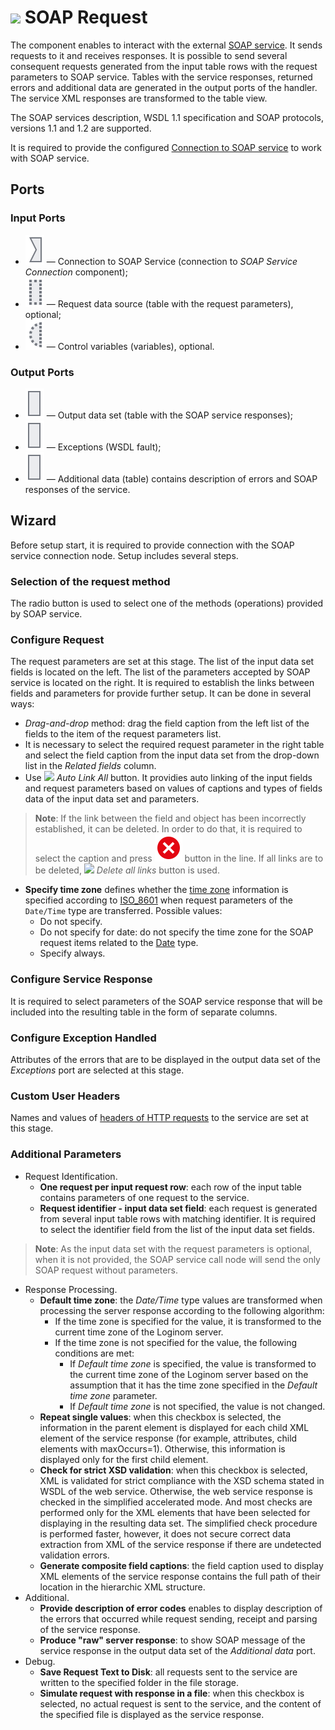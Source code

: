 # ![ ](../../images/icons/data-sources/web-soap-client_default.svg) SOAP Request

The component enables to interact with the external [SOAP service](https://ru.wikipedia.org/wiki/SOAP). It sends requests to it and receives responses. It is possible to send several consequent requests generated from the input table rows with the request parameters to SOAP service. Tables with the service responses, returned errors and additional data are generated in the output ports of the handler. The service XML responses are transformed to the table view.

The SOAP services description, WSDL 1.1 specification and SOAP protocols, versions 1.1 and 1.2 are supported.

It is required to provide the configured [Connection to SOAP service](../../integration/connections/list/soap-service.md) to work with SOAP service.

## Ports

### Input Ports

* ![ ](../../images/icons/app/node/ports/inputs/link_inactive.svg) — Connection to SOAP Service (connection to *SOAP Service Connection* component);
* ![ ](../../images/icons/app/node/ports/inputs-optional/table_inactive.svg) — Request data source (table with the request parameters), optional;
* ![ ](../../images/icons/app/node/ports/inputs-optional/variable_inactive.svg) — Control variables (variables), optional.

### Output Ports

* ![ ](../../images/icons/app/node/ports/outputs/table_inactive.svg) — Output data set (table with the SOAP service responses);
* ![ ](../../images/icons/app/node/ports/outputs/table_inactive.svg) — Exceptions (WSDL fault);
* ![ ](../../images/icons/app/node/ports/outputs/table_inactive.svg) — Additional data (table) contains description of errors and SOAP responses of the service.

## Wizard

Before setup start, it is required to provide connection with the SOAP service connection node. Setup includes several steps.

### Selection of the request method

The radio button is used to select one of the methods (operations) provided by SOAP service.

### Configure Request

The request parameters are set at this stage. The list of the input data set fields is located on the left. The list of the parameters accepted by SOAP service is located on the right. It is required to establish the links between fields and parameters for provide further setup. It can be done in several ways:

* *Drag-and-drop* method: drag the field caption from the left list of the fields to the item of the request parameters list.
* It is necessary to select the required request parameter in the right table and select the field caption from the input data set from the drop-down list in the *Related fields* column.
* Use ![ ](../../images/icons/toolbar-controls/auto-connect_default.svg) *Auto Link All* button. It providies auto linking of the input fields and request parameters based on values of captions and types of fields data of the input data set and parameters.

> **Note**: If the link between the field and object has been incorrectly established, it can be deleted. In order to do that, it is required to select the caption and press ![ ](../../images/icons/link-grid/remove-link_hover.svg) button in the line. If all links are to be deleted, ![ ](../../images/icons/toolbar-controls/remove-all-links_default.svg) *Delete all links* button is used.

* **Specify time zone** defines whether the [time zone](https://ru.wikipedia.org/wiki/Список_часовых_поясов_по_странам) information is specified according to [ISO_8601](https://ru.wikipedia.org/wiki/ISO_8601) when request parameters of the `Date/Time` type are transferred. Possible values:
   * Do not specify.
   * Do not specify for date: do not specify the time zone for the SOAP request items related to the [Date](https://www.w3.org/TR/xmlschema-2/#date) type.
   * Specify always.

### Configure Service Response

It is required to select parameters of the SOAP service response that will be included into the resulting table in the form of separate columns.

### Configure Exception Handled

Attributes of the errors that are to be displayed in the output data set of the *Exceptions* port are selected at this stage.

### Custom User Headers

Names and values of [headers of HTTP requests](https://ru.wikipedia.org/wiki/HTTP#Заголовки) to the service are set at this stage.

### Additional Parameters

* Request Identification.
   * **One request per input request row**: each row of the input table contains parameters of one request to the service.
   * **Request identifier - input data set field**: each request is generated from several input table rows with matching identifier. It is required to select the identifier field from the list of the input data set fields.

> **Note**: As the input data set with the request parameters is optional, when it is not provided, the SOAP service call node will send the only SOAP request without parameters.

* Response Processing.
   * **Default time zone**: the *Date/Time* type values are transformed when processing the server response according to the following algorithm:
      * If the time zone is specified for the value, it is transformed to the current time zone of the Loginom server.
      * If the time zone is not specified for the value, the following conditions are met:
         * If *Default time zone* is specified, the value is transformed to the current time zone of the Loginom server based on the assumption that it has the time zone specified in the *Default time zone* parameter.
         * If *Default time zone* is not specified, the value is not changed.
   * **Repeat single values**: when this checkbox is selected, the information in the parent element is displayed for each child XML element of the service response (for example, attributes, child elements with maxOccurs=1). Otherwise, this information is displayed only for the first child element.
   * **Check for strict XSD validation**: when this checkbox is selected, XML is validated for strict compliance with the XSD schema stated in WSDL of the web service. Otherwise, the web service response is checked in the simplified accelerated mode. And most checks are performed only for the XML elements that have been selected for displaying in the resulting data set. The simplified check procedure is performed faster, however, it does not secure correct data extraction from XML of the service response if there are undetected validation errors.
   * **Generate composite field captions**: the field caption used to display XML elements of the service response contains the full path of their location in the hierarchic XML structure.
* Additional.
   * **Provide description of error codes** enables to display description of the errors that occurred while request sending, receipt and parsing of the service response.
   * **Produce "raw" server response**: to show SOAP message of the service response in the output data set of the *Additional data* port.
* Debug.
   * **Save Request Text to Disk**: all requests sent to the service are written to the specified folder in the file storage.
   * **Simulate request with response in a file**: when this checkbox is selected, no actual request is sent to the service, and the content of the specified file is displayed as the service response.
